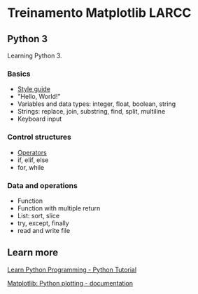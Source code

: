 # Treinamento Matplotlib LARCC

## Python 3
Learning Python 3.

### Basics

- [Style guide](https://google.github.io/styleguide/pyguide.html)
- "Hello, World!"
- Variables and data types: integer, float, boolean, string
- Strings: replace, join, substring, find, split, multiline
- Keyboard input

### Control structures

- [Operators](https://www.programiz.com/python-programming/operators)
- if, elif, else
- for, while

### Data and operations

- Function
- Function with multiple return
- List: sort, slice
- try, except, finally
- read and write file

## Learn more

[Learn Python Programming - Python Tutorial](https://pythonbasics.org/)

[Matplotlib: Python plotting - documentation](https://matplotlib.org/)